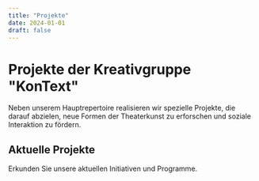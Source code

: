 ```yaml
---
title: "Projekte"
date: 2024-01-01
draft: false
---
```


# Projekte der Kreativgruppe "KonText"

Neben unserem Hauptrepertoire realisieren wir spezielle Projekte, die darauf abzielen, neue Formen der Theaterkunst zu erforschen und soziale Interaktion zu fördern.

## Aktuelle Projekte

Erkunden Sie unsere aktuellen Initiativen und Programme.
